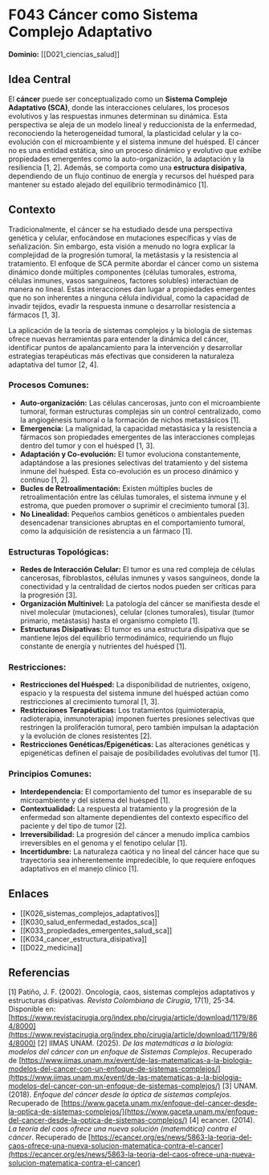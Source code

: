 # F043 Cáncer como Sistema Complejo Adaptativo

**Dominio:** [[D021_ciencias_salud]]

## Idea Central

El **cáncer** puede ser conceptualizado como un **Sistema Complejo Adaptativo (SCA)**, donde las interacciones celulares, los procesos evolutivos y las respuestas inmunes determinan su dinámica. Esta perspectiva se aleja de un modelo lineal y reduccionista de la enfermedad, reconociendo la heterogeneidad tumoral, la plasticidad celular y la co-evolución con el microambiente y el sistema inmune del huésped. El cáncer no es una entidad estática, sino un proceso dinámico y evolutivo que exhibe propiedades emergentes como la auto-organización, la adaptación y la resiliencia [1, 2]. Además, se comporta como una **estructura disipativa**, dependiendo de un flujo continuo de energía y recursos del huésped para mantener su estado alejado del equilibrio termodinámico [1].

## Contexto

Tradicionalmente, el cáncer se ha estudiado desde una perspectiva genética y celular, enfocándose en mutaciones específicas y vías de señalización. Sin embargo, esta visión a menudo no logra explicar la complejidad de la progresión tumoral, la metástasis y la resistencia al tratamiento. El enfoque de SCA permite abordar el cáncer como un sistema dinámico donde múltiples componentes (células tumorales, estroma, células inmunes, vasos sanguíneos, factores solubles) interactúan de manera no lineal. Estas interacciones dan lugar a propiedades emergentes que no son inherentes a ninguna célula individual, como la capacidad de invadir tejidos, evadir la respuesta inmune o desarrollar resistencia a fármacos [1, 3].

La aplicación de la teoría de sistemas complejos y la biología de sistemas ofrece nuevas herramientas para entender la dinámica del cáncer, identificar puntos de apalancamiento para la intervención y desarrollar estrategias terapéuticas más efectivas que consideren la naturaleza adaptativa del tumor [2, 4].

### Procesos Comunes:

*   **Auto-organización:** Las células cancerosas, junto con el microambiente tumoral, forman estructuras complejas sin un control centralizado, como la angiogénesis tumoral o la formación de nichos metastásicos [1].
*   **Emergencia:** La malignidad, la capacidad metastásica y la resistencia a fármacos son propiedades emergentes de las interacciones complejas dentro del tumor y con el huésped [1, 3].
*   **Adaptación y Co-evolución:** El tumor evoluciona constantemente, adaptándose a las presiones selectivas del tratamiento y del sistema inmune del huésped. Esta co-evolución es un proceso dinámico y continuo [1, 2].
*   **Bucles de Retroalimentación:** Existen múltiples bucles de retroalimentación entre las células tumorales, el sistema inmune y el estroma, que pueden promover o suprimir el crecimiento tumoral [3].
*   **No Linealidad:** Pequeños cambios genéticos o ambientales pueden desencadenar transiciones abruptas en el comportamiento tumoral, como la adquisición de resistencia a un fármaco [1].

### Estructuras Topológicas:

*   **Redes de Interacción Celular:** El tumor es una red compleja de células cancerosas, fibroblastos, células inmunes y vasos sanguíneos, donde la conectividad y la centralidad de ciertos nodos pueden ser críticas para la progresión [3].
*   **Organización Multinivel:** La patología del cáncer se manifiesta desde el nivel molecular (mutaciones), celular (clones tumorales), tisular (tumor primario, metástasis) hasta el organismo completo [1].
*   **Estructuras Disipativas:** El tumor es una estructura disipativa que se mantiene lejos del equilibrio termodinámico, requiriendo un flujo constante de energía y nutrientes del huésped [1].

### Restricciones:

*   **Restricciones del Huésped:** La disponibilidad de nutrientes, oxígeno, espacio y la respuesta del sistema inmune del huésped actúan como restricciones al crecimiento tumoral [1, 3].
*   **Restricciones Terapéuticas:** Los tratamientos (quimioterapia, radioterapia, inmunoterapia) imponen fuertes presiones selectivas que restringen la proliferación tumoral, pero también impulsan la adaptación y la evolución de clones resistentes [2].
*   **Restricciones Genéticas/Epigenéticas:** Las alteraciones genéticas y epigenéticas definen el paisaje de posibilidades evolutivas del tumor [1].

### Principios Comunes:

*   **Interdependencia:** El comportamiento del tumor es inseparable de su microambiente y del sistema del huésped [1].
*   **Contextualidad:** La respuesta al tratamiento y la progresión de la enfermedad son altamente dependientes del contexto específico del paciente y del tipo de tumor [2].
*   **Irreversibilidad:** La progresión del cáncer a menudo implica cambios irreversibles en el genoma y el fenotipo celular [1].
*   **Incertidumbre:** La naturaleza caótica y no lineal del cáncer hace que su trayectoria sea inherentemente impredecible, lo que requiere enfoques adaptativos en el manejo clínico [1].

## Enlaces

*   [[K026_sistemas_complejos_adaptativos]]
*   [[K030_salud_enfermedad_estados_sca]]
*   [[K033_propiedades_emergentes_salud_sca]]
*   [[K034_cancer_estructura_disipativa]]
*   [[D022_medicina]]

## Referencias

[1] Patiño, J. F. (2002). Oncología, caos, sistemas complejos adaptativos y estructuras disipativas. *Revista Colombiana de Cirugía*, 17(1), 25-34. Disponible en: [https://www.revistacirugia.org/index.php/cirugia/article/download/1179/864/8000](https://www.revistacirugia.org/index.php/cirugia/article/download/1179/864/8000)
[2] IIMAS UNAM. (2025). *De las matemáticas a la biología: modelos del cáncer con un enfoque de Sistemas Complejos*. Recuperado de [https://www.iimas.unam.mx/event/de-las-matematicas-a-la-biologia-modelos-del-cancer-con-un-enfoque-de-sistemas-complejos/](https://www.iimas.unam.mx/event/de-las-matematicas-a-la-biologia-modelos-del-cancer-con-un-enfoque-de-sistemas-complejos/)
[3] UNAM. (2018). *Enfoque del cáncer desde la óptica de sistemas complejos*. Recuperado de [https://www.gaceta.unam.mx/enfoque-del-cancer-desde-la-optica-de-sistemas-complejos/](https://www.gaceta.unam.mx/enfoque-del-cancer-desde-la-optica-de-sistemas-complejos/)
[4] ecancer. (2014). *La teoría del caos ofrece una nueva solución (matemática) contra el cáncer*. Recuperado de [https://ecancer.org/es/news/5863-la-teoria-del-caos-ofrece-una-nueva-solucion-matematica-contra-el-cancer](https://ecancer.org/es/news/5863-la-teoria-del-caos-ofrece-una-nueva-solucion-matematica-contra-el-cancer)


